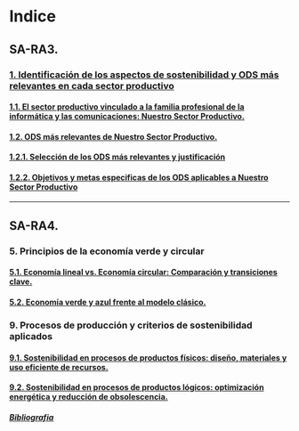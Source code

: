 # Indice 

## SA-RA3.


### [1. Identificación de los aspectos de sostenibilidad y ODS más relevantes en cada sector productivo](./1_aspectos_de_sostenibilidad_ra3_pisa3_6_Mena/1_aspectos_de_sostenibilidad_Mena.md)

    
#### [1.1. El sector productivo vinculado a la familia profesional de la informática y las comunicaciones: Nuestro Sector Productivo.](./1_aspectos_de_sostenibilidad_ra3_pisa3_6_Mena/1.1_sector_productivo_Mena.md)

#### [1.2. ODS más relevantes de Nuestro Sector Productivo.](./1_aspectos_de_sostenibilidad_ra3_pisa3_6_Mena/1.2_sector_productivo_Mena.md)
    
#### [1.2.1. Selección de los ODS más relevantes y justificación](./1_aspectos_de_sostenibilidad_ra3_pisa3_6_Mena/1.2_sector_productivo_Mena.md#121-seleccion-de-los-ods-mas-relevantes-y-justificacion)

#### [1.2.2. Objetivos y metas especificas de los ODS aplicables a Nuestro Sector Productivo](./1_aspectos_de_sostenibilidad_ra3_pisa3_6_Mena/1.2_sector_productivo_Mena.md#122-objetivos-y-metas-especificas-de-los-ods-aplicables-a-nuestro-sector-productivo)

---
## SA-RA4.


### 5. Principios de la economía verde y circular 
    
#### [5.1. Economía lineal vs. Economía circular: Comparación y transiciones clave.](./5_Principios_de_la_economía_verde_y_circular_ra4_pisa3_6_Mena/5.1_Economía_lineal_vs_Economía_circular_Mena.md)

#### [5.2. Economía verde y azul frente al modelo clásico.](./5_Principios_de_la_economía_verde_y_circular_ra4_pisa3_6_Mena/5.2_Economía_verde_y_azul_frente_al_modelo_clásico_Mena.md)



### 9.  Procesos de producción y criterios de sostenibilidad aplicados

#### [9.1. Sostenibilidad en procesos de productos físicos: diseño, materiales y uso eficiente de recursos.](./9_producción_y_criterios_de_sostenibilidad_ra4_pisa3_6_Mena/9.1._Sostenibilidad_en_procesos_de_productos_físicos_Mena.md)

#### [9.2. Sostenibilidad en procesos de productos lógicos: optimización energética y reducción de obsolescencia.](./9_producción_y_criterios_de_sostenibilidad_ra4_pisa3_6_Mena/9.2._Sostenibilidad_en_procesos_de_productos_lógicos_Mena.md)

##### [Bibliografia](bibliografia_pisa3_6_Mena.md)
